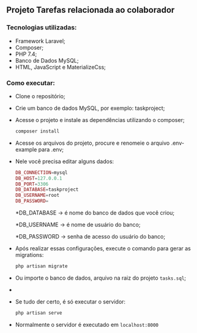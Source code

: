 ## Projeto Tarefas relacionada ao colaborador

### Tecnologias utilizadas:

- Framework Laravel;
- Composer;
- PHP 7.4;
- Banco de Dados MySQL;
- HTML, JavaScript e MaterializeCss;

### Como executar:

- Clone o repositório;
- Crie um banco de dados MySQL, por exemplo: taskproject;
- Acesse o projeto e instale as dependências utilizando o composer;

  ```php
  composer install
  ```

- Acesse os arquivos do projeto, procure e renomeie o arquivo .env-example para .env;
- Nele você precisa editar alguns dados:

  ```php
  DB_CONNECTION=mysql
  DB_HOST=127.0.0.1
  DB_PORT=3306
  DB_DATABASE=taskproject
  DB_USERNAME=root
  DB_PASSWORD=
  ```

  \*DB_DATABASE -> é nome do banco de dados que você criou;

  \*DB_USERNAME -> é nome de usuário do banco;

  \*DB_PASSWORD -> senha de acesso do usuário do banco;

- Após realizar essas configurações, execute o comando para gerar as migrations:

  ```php
  php artisan migrate
  ```
- Ou importe o banco de dados, arquivo na raiz do projeto `tasks.sql`;
- 
- Se tudo der certo, é só executar o servidor:
  ```php
  php artisan serve
  ```
- Normalmente o servidor é executado em `localhost:8000 `
